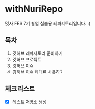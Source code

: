 # withNuriRepo
멋사 FES 7기 협업 실습용 레파지토리입니다. :)


## 목차 
1. 깃허브 레퍼지토리 준비하기
2. 깃허브 프로젝트
3. 깃허브 이슈
4. 깃허브 이슈 제대로 사용하기

## 체크리스트
- [x] 테스트 저장소 생성 

